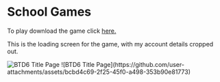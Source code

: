 <!DOCTYPE html>
<html>
<body>
<h1>School Games</h1>
<p>To play download the game click <a href="https://drive.google.com/drive/folders/1ymR7vUCE-b6B0gst-ZYy7L0QWx7oHCd3?usp=drive_link">here.</a></p>
<p>This is the loading screen for the game, with my account details cropped out.</p>
<img src="BTD6 Title Page.jpg" alt="BTD6 Title Page" />
</body>
</html>
![BTD6 Title Page](https://github.com/user-attachments/assets/bcbd4c69-2f25-45f0-a498-353b90e81773)
